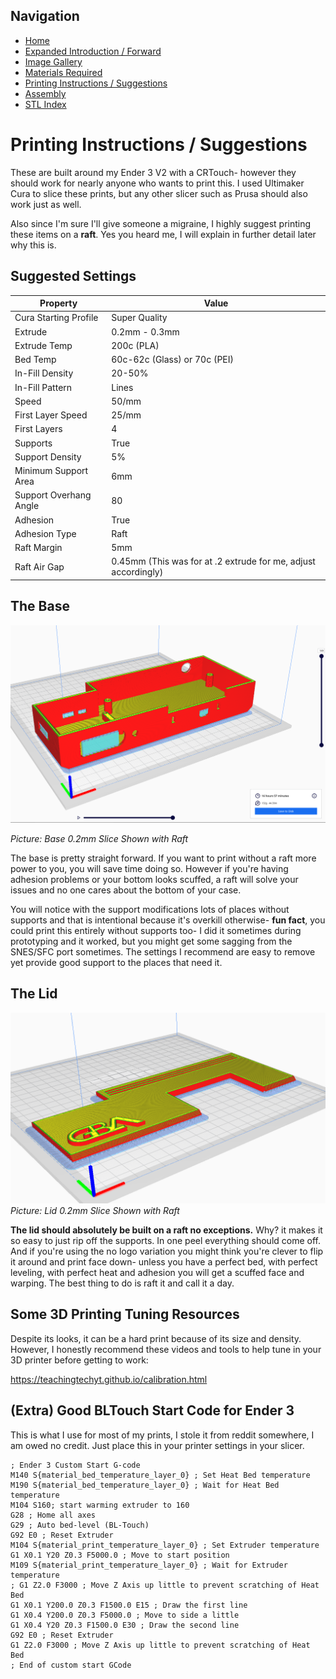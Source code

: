 
## Navigation

- [Home](../readme.md)
- [Expanded Introduction / Forward](introduction.md)
- [Image Gallery](gallery.md)
- [Materials Required](materials.md)
- [Printing Instructions / Suggestions](printing.md)
- [Assembly](assembly.md)
- [STL Index](../stl/readme.md)

# Printing Instructions / Suggestions
These are built around my Ender 3 V2 with a CRTouch- however they should work for nearly anyone who wants to print this. I used Ultimaker Cura to slice these prints, but any other slicer such as Prusa should also work just as well.

Also since I'm sure I'll give someone a migraine, I highly suggest printing these items on a **raft**. Yes you heard me, I will explain in further detail later why this is.

## Suggested Settings
|Property|Value|
|--|--|
| Cura Starting Profile | Super Quality
| Extrude | 0.2mm - 0.3mm |
| Extrude Temp | 200c (PLA)
| Bed Temp | 60c-62c (Glass) or 70c (PEI)
| In-Fill Density | 20-50% |
| In-Fill Pattern | Lines |
| Speed | 50/mm |
| First Layer Speed | 25/mm |
| First Layers | 4 |
| Supports | True
| Support Density | 5% |
| Minimum Support Area | 6mm |
| Support Overhang Angle | 80
| Adhesion | True
| Adhesion Type | Raft |
| Raft Margin | 5mm |
| Raft Air Gap | 0.45mm (This was for at .2 extrude for me, adjust accordingly) |


## The Base
![Cura Sliced Base](images/printing/base.png)

*Picture:  Base 0.2mm Slice Shown with Raft*

The base is pretty straight forward. If you want to print without a raft more power to you, you will save time doing so. However if you're having adhesion problems or your bottom looks scuffed, a raft will solve your issues and no one cares about the bottom of your case.

You will notice with the support modifications lots of places without supports and that is intentional because it's overkill otherwise- **fun fact**, you could print this entirely without supports too- I did it sometimes during prototyping and it worked, but you might get some sagging from the SNES/SFC port sometimes. The settings I recommend are easy to remove yet provide good support to the places that need it.

## The Lid
![Cura Sliced Lid](images/printing/lid.png)
*Picture: Lid 0.2mm Slice Shown with Raft*

**The lid should absolutely be built on a raft no exceptions.** Why? it makes it so easy to just rip off the supports. In one peel everything  should come off. And if you're using the no logo variation you might think you're clever to flip it around and print face down- unless you have a perfect bed, with perfect leveling, with perfect heat and adhesion you will get a scuffed face and warping. The best thing to do is raft it and call it a day.

## Some 3D Printing Tuning Resources
Despite its looks, it can be a hard print because of its size and density. However, I honestly recommend these videos and tools to help tune in your 3D printer before getting to work:

https://teachingtechyt.github.io/calibration.html

## (Extra) Good BLTouch Start Code for Ender 3
This is what I use for most of my prints, I stole it from reddit somewhere, I am owed no credit. Just place this in your printer settings in your slicer.

```
; Ender 3 Custom Start G-code
M140 S{material_bed_temperature_layer_0} ; Set Heat Bed temperature
M190 S{material_bed_temperature_layer_0} ; Wait for Heat Bed temperature
M104 S160; start warming extruder to 160
G28 ; Home all axes
G29 ; Auto bed-level (BL-Touch)
G92 E0 ; Reset Extruder
M104 S{material_print_temperature_layer_0} ; Set Extruder temperature
G1 X0.1 Y20 Z0.3 F5000.0 ; Move to start position
M109 S{material_print_temperature_layer_0} ; Wait for Extruder temperature
; G1 Z2.0 F3000 ; Move Z Axis up little to prevent scratching of Heat Bed
G1 X0.1 Y200.0 Z0.3 F1500.0 E15 ; Draw the first line
G1 X0.4 Y200.0 Z0.3 F5000.0 ; Move to side a little
G1 X0.4 Y20 Z0.3 F1500.0 E30 ; Draw the second line
G92 E0 ; Reset Extruder
G1 Z2.0 F3000 ; Move Z Axis up little to prevent scratching of Heat Bed
; End of custom start GCode
```
